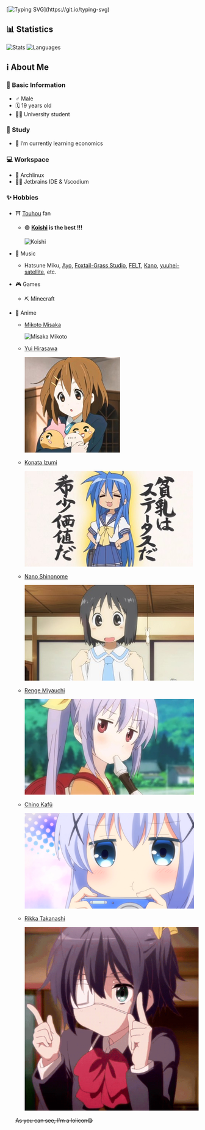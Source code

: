 [![Typing SVG](https://readme-typing-svg.herokuapp.com?color=739980&center=true&vCenter=true&width=600&lines=Welcome+to+my+Github+profile+%E3%83%BE(%E2%89%A7%E2%96%BD%E2%89%A6*)o)](https://git.io/typing-svg)

## 📊 Statistics
![Stats](https://github-readme-stats.vercel.app/api?username=KoishiMoe&show_icons=true&theme=vue&count_private=true)
![Languages](https://github-readme-stats.vercel.app/api/top-langs/?username=KoishiMoe&layout=compact&theme=vue)

## ℹ️ About Me
### 🧑 Basic Information
- ♂️ Male
- 🗓️ 19 years old
- 🧑‍🎓 University student
### 🌱 Study
- 🏦 I’m currently learning economics
### 💻 Workspace
- 🐧 Archlinux
- 👨‍💻 Jetbrains IDE & Vscodium
### ✨ Hobbies
- ⛩️ [Touhou](https://en.wikipedia.org/wiki/Touhou_Project) fan
  - 🟣 **[Koishi](https://en.touhouwiki.net/wiki/Koishi_Komeiji) is the best !!!**

    ![Koishi](https://i.pixiv.re/c/250x250_80_a2/img-master/img/2011/05/14/05/14/15/18868299_p0_square1200.jpg)
- 🎵 Music
  - Hatsune Miku, [Ayo](https://twitter.com/ayo_a4), [Foxtail-Grass Studio](https://f-g-s.net/), [FELT](https://www.youtube.com/channel/UCYVjEJTsWwyVMj4PlNiqw-Q), [Kano](https://twitter.com/kano_2525), [yuuhei-satellite](https://twitter.com/Yuuka_st), etc.
- 🎮 Games
  - ⛏ Minecraft
- 🌸 Anime
  - [Mikoto Misaka](https://en.wikipedia.org/wiki/Mikoto_Misaka)

    ![Misaka Mikoto](https://i.pixiv.re/c/250x250_80_a2/img-master/img/2009/10/23/02/31/47/6770373_p0_square1200.jpg)
  - [Yui Hirasawa](https://en.wikipedia.org/wiki/K-On!#Yui_Hirasawa)

    ![Hirasawa Yui](https://github.com/KoishiMoe/KoishiMoe/blob/cf643282f1180126aab2370ac3f055382391a7b5/images/Hirasawa_Yui.jpg)
  - [Konata Izumi](https://en.wikipedia.org/wiki/List_of_Lucky_Star_characters#Konata_Izumi)

    ![Izumi_Konata_Hinnyuu](https://github.com/KoishiMoe/KoishiMoe/blob/6912da20f6f58ed6a5f1f67fc6e0215ac0317ca2/images/Izumi_Konata_Hinnyuu.jpg)
  - [Nano Shinonome](https://en.wikipedia.org/wiki/Nichijou#Nano_Shinonome)

    ![Nano_Shinonome](https://github.com/KoishiMoe/KoishiMoe/blob/378c9c266c430742a6f47a192ec556adb3d6dace/images/Nano_Shinonome.JPG)
  - [Renge Miyauchi](https://en.wikipedia.org/wiki/Non_Non_Biyori#Main_characters)

    ![Renge_Miyauchi](https://github.com/KoishiMoe/KoishiMoe/blob/4cc0cca28e84ae89aa6c676babca1054d277d260/images/Renge_Miyauchi.jpg)
  - [Chino Kafū](https://en.wikipedia.org/wiki/Is_the_Order_a_Rabbit%3F#Main_characters)

    ![Chino_Kafu](https://github.com/KoishiMoe/KoishiMoe/blob/11e0c5d58195a4b9fb2cfa7046a5261e6cf5c07b/images/Chino_Kafu.png)
  - [Rikka Takanashi](https://en.m.wikipedia.org/wiki/Love,_Chunibyo_%26_Other_Delusions#Rikka_Takanashi)

    ![Rikka_Takanashi](https://github.com/KoishiMoe/KoishiMoe/blob/75f83cd78058cf7560478fff4358bc4a590c300a/images/Takanashi_Rikka.gif)
    
  ~~As you can see, I'm a lolicon😋~~
